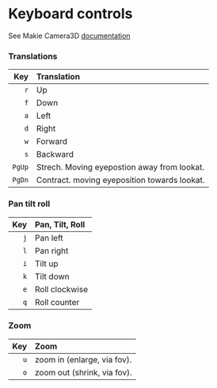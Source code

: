 # Keyboard controls 

See Makie Camera3D [documentation](https://docs.makie.org/stable/api/#Camera3D)

### Translations

| Key | Translation   
| --: | :--     
|  `r` | Up 
|  `f` | Down
| `a` |  Left 
| `d` |  Right 
| `w` |  Forward 
| `s` |  Backward 
| `PgUp` | Strech.  Moving eyepostion away from lookat.
| `PgDn` | Contract. moving eyeposition towards lookat.

### Pan tilt roll

| Key | Pan, Tilt, Roll   
| --: | :--
| `j` | Pan left 
| `l` | Pan right
| `i` | Tilt up 
| `k` | Tilt down
| `e` | Roll clockwise
| `q` | Roll counter 

### Zoom 

| Key | Zoom
| --: | :--
|`u`  | zoom in  (enlarge, via fov).
| `o` | zoom out (shrink, via fov).


